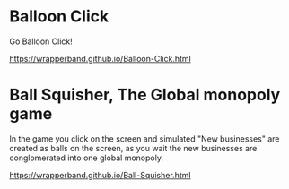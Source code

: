 # Balloon Click

Go Balloon Click!

https://wrapperband.github.io/Balloon-Click.html

# Ball Squisher, The Global monopoly game

In the game you click on the screen and simulated "New businesses"  are created as balls on the screen, as you wait the new businesses are conglomerated into one global monopoly.

https://wrapperband.github.io/Ball-Squisher.html
